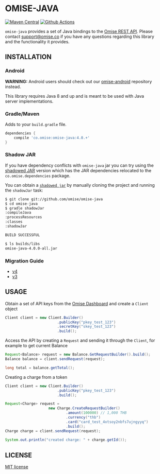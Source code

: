 # OMISE-JAVA

[![Maven Central][9]][10] [![Github Actions][0]][1]

`omise-java` provides a set of Java bindings to the [Omise REST API][5].  Please contact
 [support@omise.co][7] if you have any questions regarding this
library and the functionality it provides.

## INSTALLATION

### Android

**WARNING:** Android users should check out our [omise-android][8] repository instead.

This library requires Java 8 and up and is meant to be used with Java server
implementations.

### Gradle/Maven

Adds to your `build.gradle` file.

```gradle
dependencies {
    compile 'co.omise:omise-java:4.0.+'
}
```

### Shadow JAR

If you have dependency conflicts with `omise-java` jar you can try using the
[shadowed JAR][11] version which has the JAR dependencies relocated to the
`co.omise.dependencies` package.

You can obtain a [`shadowed jar`][11] by manually cloning the project and running the
`shadowJar` task:

```sh
$ git clone git://github.com/omise/omise-java
$ cd omise-java
$ gradle shadowJar
:compileJava
:processResources
:classes
:shadowJar

BUILD SUCCESSFUL

$ ls builds/libs
omise-java-4.0.0-all.jar
```

### Migration Guide

* [v4](MIGRATING.md#migrating-from-v3-to-v4)
* [v3](MIGRATING.md#migrating-to-v3)

## USAGE

Obtain a set of API keys from the [Omise Dashboard][12] and create a `Client` object

```java
Client client = new Client.Builder()
                        .publicKey("pkey_test_123")
                        .secretKey("skey_test_123")
                        .build();
```

Access the API by creating a `Request` and sending it through the `Client`, for example to get
current Balance

```java
Request<Balance> request = new Balance.GetRequestBuilder().build();
Balance balance = client.sendRequest(request);

long total = balance.getTotal();
```

Creating a charge from a token

```java
Client client = new Client.Builder()
                        .publicKey("pkey_test_123")
                        .build();

Request<Charge> request =
                    new Charge.CreateRequestBuilder()
                            .amount(100000) // 1,000 THB
                            .currency("thb")
                            .card("card_test_4xtsoy2nbfs7ujngyyq")
                            .build();
Charge charge = client.sendRequest(request);
    
System.out.println("created charge: " + charge.getId());
```

## LICENSE

[MIT license][13]

[0]: https://github.com/omise/omise-java/workflows/Java%20CI%20with%20Gradle/badge.svg 
[1]: https://github.com/omise/omise-java/actions
[4]: https://github.com/omise/omise-java/tree/v1.0
[5]: https://www.omise.co/docs
[7]: mailto:support@opn.ooo
[8]: https://github.com/omise/omise-android
[9]: https://img.shields.io/maven-central/v/co.omise/omise-java.svg?style=flat-square
[10]: http://search.maven.org/#search%7Cgav%7C1%7Cg%3A%22co.omise%22%20AND%20a%3A%22omise-java%22
[11]: https://github.com/johnrengelman/shadow
[12]: https://dashboard.omise.co/test/api-keys
[13]: https://github.com/johnrengelman/shadow
